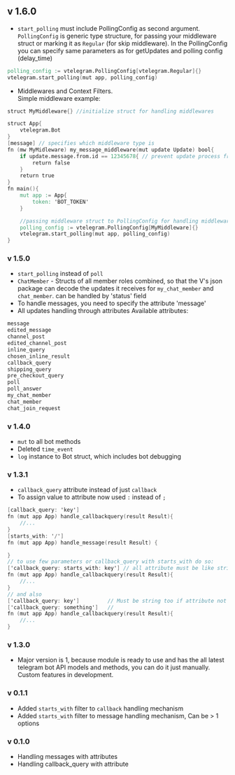 ## v 1.6.0

- `start_polling` must include PollingConfig as second argument. `PollingConfig` is generic type structure, for passing your middleware struct or marking it as `Regular` (for skip middleware). In the PollingConfig you can specify same parameters as for getUpdates and polling config (delay_time)

```v
polling_config := vtelegram.PollingConfig[vtelegram.Regular]{}
vtelegram.start_polling(mut app, polling_config)
```

- Middlewares and Context Filters. <br>
  Simple middleware example:

```v
struct MyMiddleware{} //initialize struct for handling middlewares

struct App{
    vtelegram.Bot
}
[message] // specifies which middleware type is
fn (mw MyMidleware) my_message_middleware(mut update Update) bool{
    if update.message.from.id == 12345678{ // prevent update process from user with id 12345678
        return false
    }
    return true
}
fn main(){
    mut app := App{
        token: 'BOT_TOKEN'
    }

    //passing middleware struct to PollingConfig for handling middleware methods
    polling_config := vtelegram.PollingConfig[MyMiddleware]{}
    vtelegram.start_polling(mut app, polling_config)
}
```

### v 1.5.0

- `start_polling` instead of `poll`
- `ChatMember` - Structs of all member roles combined, so that the V's json package can decode the updates it receives for `my_chat_member` and `chat_member`. can be handled by 'status' field
- To handle messages, you need to specify the attribute 'message'
- All updates handling through attributes
  Available attributes:

```v
message
edited_message
channel_post
edited_channel_post
inline_query
chosen_inline_result
callback_query
shipping_query
pre_checkout_query
poll
poll_answer
my_chat_member
chat_member
chat_join_request
```

### v 1.4.0

- `mut` to all bot methods
- Deleted `time_event`
- `log` instance to Bot struct, which includes bot debugging

### v 1.3.1

- `callback_query` attribute instead of just `callback`
- To assign value to attribute now used `:` instead of `;`

```v
[callback_query: 'key']
fn (mut app App) handle_callbackquery(result Result){
    //...
}
[starts_with: '/']
fn (mut app App) handle_message(result Result) {

}
// to use few parameters or callback_query with starts_with do so:
['callback_query: starts_with: key'] // all attribute must be like string
fn (mut app App) handle_callbackquery(result Result){
    //...
}
// and also
['callback_query: key']         // Must be string too if attribute not single
['callback_query: something']   //
fn (mut app App) handle_callbackquery(result Result){
    //...
}
```

### v 1.3.0

- Major version is 1, because module is ready to use and has the all latest telegram bot API models and methods, you can do it just manually. Custom features in development.

### v 0.1.1

- Added `starts_with` filter to `callback` handling mechanism
- Added `starts_with` filter to message handling mechanism, Can be > 1 options

### v 0.1.0

- Handling messages with attributes
- Handling callback_query with attribute
